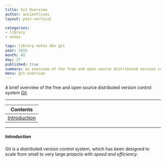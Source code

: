 ```yaml
---
title: Git Overview
author: ancientlives
layout: post-vertical

categories:
- library
- notes

tags: library notes dev git
year: 2015
month: 02
day: 27
published: true
summary: an overview of the free and open source distributed version control system Git
menu: git-overview
---
```


A brief overview of the free and open source distributed version control system [Git](http://git-scm.com).

***

Contents |
-----------|
[Introduction](#intro) |

***

<a id="intro"></a>
##### Introduction
Git is a distributed version control system, which has been designed to scale from small to very large projects with *speed and efficiency*.